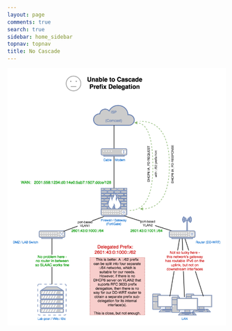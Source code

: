 ```yaml
---
layout: page
comments: true
search: true
sidebar: home_sidebar
topnav: topnav
title: No Cascade
---
```


![](images/No_Cascade.png)